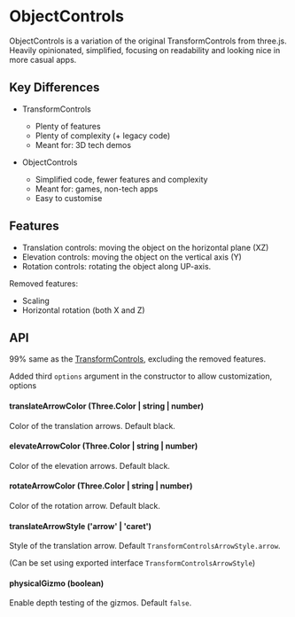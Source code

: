 # ObjectControls

ObjectControls is a variation of the original TransformControls from three.js. Heavily opinionated, simplified, focusing on readability and looking nice in more casual apps.

## Key Differences

* TransformControls
  * Plenty of features
  * Plenty of complexity (+ legacy code)
  * Meant for: 3D tech demos

* ObjectControls
  * Simplified code, fewer features and complexity
  * Meant for: games, non-tech apps
  * Easy to customise

## Features

* Translation controls: moving the object on the horizontal plane (XZ)
* Elevation controls: moving the object on the vertical axis (Y)
* Rotation controls: rotating the object along UP-axis.

Removed features:
* Scaling
* Horizontal rotation (both X and Z)

## API

99% same as the [TransformControls](https://threejs.org/docs/#examples/en/controls/TransformControls), excluding the removed features.

Added third `options` argument in the constructor to allow customization, options

#### translateArrowColor (Three.Color | string | number)

Color of the translation arrows. Default black.

#### elevateArrowColor (Three.Color | string | number)

Color of the elevation arrows. Default black.

#### rotateArrowColor (Three.Color | string | number)

Color of the rotation arrow. Default black.

#### translateArrowStyle ('arrow' | 'caret')

Style of the translation arrow. Default `TransformControlsArrowStyle.arrow`.

(Can be set using exported interface `TransformControlsArrowStyle`)

#### physicalGizmo (boolean)

Enable depth testing of the gizmos. Default `false`.

